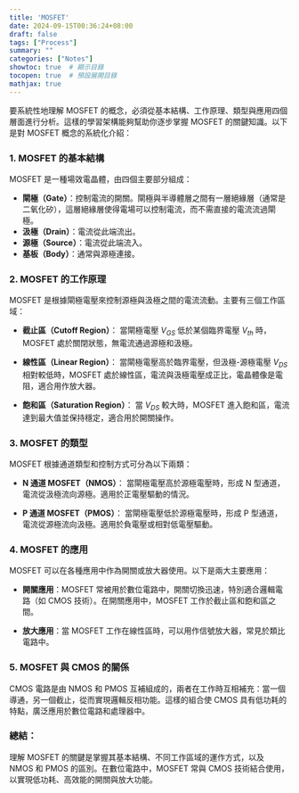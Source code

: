 ```yaml
---
title: 'MOSFET'
date: 2024-09-15T00:36:24+08:00
draft: false
tags: ["Process"]
summary: ""
categories: ["Notes"]
showtoc: true  # 顯示目錄
tocopen: true  # 預設展開目錄
mathjax: true
---
```




要系統性地理解 MOSFET 的概念，必須從基本結構、工作原理、類型與應用四個層面進行分析。這樣的學習架構能夠幫助你逐步掌握 MOSFET 的關鍵知識。以下是對 MOSFET 概念的系統化介紹：

### 1. MOSFET 的基本結構

MOSFET 是一種場效電晶體，由四個主要部分組成：

- **閘極（Gate）**：控制電流的開關。閘極與半導體層之間有一層絕緣層（通常是二氧化矽），這層絕緣層使得電場可以控制電流，而不需直接的電流流過閘極。
- **汲極（Drain）**：電流從此端流出。
- **源極（Source）**：電流從此端流入。
- **基板（Body）**：通常與源極連接。

### 2. MOSFET 的工作原理

MOSFET 是根據閘極電壓來控制源極與汲極之間的電流流動。主要有三個工作區域：

- **截止區（Cutoff Region）**：
  當閘極電壓 $V_{GS}$ 低於某個臨界電壓 $V_{th}$ 時，MOSFET 處於關閉狀態，無電流通過源極和汲極。
  
- **線性區（Linear Region）**：
  當閘極電壓高於臨界電壓，但汲極-源極電壓 $V_{DS}$ 相對較低時，MOSFET 處於線性區，電流與汲極電壓成正比，電晶體像是電阻，適合用作放大器。

- **飽和區（Saturation Region）**：
  當 $V_{DS}$ 較大時，MOSFET 進入飽和區，電流達到最大值並保持穩定，適合用於開關操作。

### 3. MOSFET 的類型

MOSFET 根據通道類型和控制方式可分為以下兩類：

- **N 通道 MOSFET（NMOS）**：
  當閘極電壓高於源極電壓時，形成 N 型通道，電流從汲極流向源極。適用於正電壓驅動的情況。
  
- **P 通道 MOSFET（PMOS）**：
  當閘極電壓低於源極電壓時，形成 P 型通道，電流從源極流向汲極。適用於負電壓或相對低電壓驅動。

### 4. MOSFET 的應用

MOSFET 可以在各種應用中作為開關或放大器使用。以下是兩大主要應用：

- **開關應用**：MOSFET 常被用於數位電路中，開關切換迅速，特別適合邏輯電路（如 CMOS 技術）。在開關應用中，MOSFET 工作於截止區和飽和區之間。
  
- **放大應用**：當 MOSFET 工作在線性區時，可以用作信號放大器，常見於類比電路中。

### 5. MOSFET 與 CMOS 的關係

CMOS 電路是由 NMOS 和 PMOS 互補組成的，兩者在工作時互相補充：當一個導通，另一個截止，從而實現邏輯反相功能。這樣的組合使 CMOS 具有低功耗的特點，廣泛應用於數位電路和處理器中。

### 總結：

理解 MOSFET 的關鍵是掌握其基本結構、不同工作區域的運作方式，以及 NMOS 和 PMOS 的區別。在數位電路中，MOSFET 常與 CMOS 技術結合使用，以實現低功耗、高效能的開關與放大功能。

